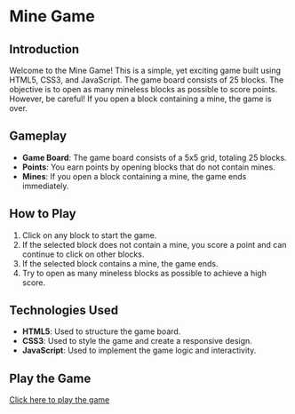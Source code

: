 # Mine Game

## Introduction

Welcome to the Mine Game! This is a simple, yet exciting game built using HTML5, CSS3, and JavaScript. The game board consists of 25 blocks. The objective is to open as many mineless blocks as possible to score points. However, be careful! If you open a block containing a mine, the game is over.

## Gameplay

- **Game Board**: The game board consists of a 5x5 grid, totaling 25 blocks.
- **Points**: You earn points by opening blocks that do not contain mines.
- **Mines**: If you open a block containing a mine, the game ends immediately.

## How to Play

1. Click on any block to start the game.
2. If the selected block does not contain a mine, you score a point and can continue to click on other blocks.
3. If the selected block contains a mine, the game ends.
4. Try to open as many mineless blocks as possible to achieve a high score.

## Technologies Used

- **HTML5**: Used to structure the game board.
- **CSS3**: Used to style the game and create a responsive design.
- **JavaScript**: Used to implement the game logic and interactivity.

## Play the Game

[Click here to play the game](your-game-link-here)

